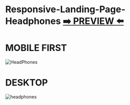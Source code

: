 
# Responsive-Landing-Page-Headphones [:arrow_right: PREVIEW :arrow_left:](https://erik161.github.io/Responsive-Landing-Page-Headphones/) 
 

# MOBILE FIRST
![HeadPhones](https://user-images.githubusercontent.com/26189854/171473583-aa2180d8-c9c0-4436-a8df-c45a3ebe65f6.gif)


# DESKTOP
![headphones](https://user-images.githubusercontent.com/26189854/171470174-2e33c770-4fc2-46a3-8ab7-cce69de0c9a9.png)
